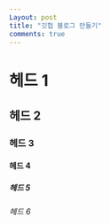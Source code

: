 ```yaml
---
Layout: post
title: "깃헙 블로그 만들기"
comments: true
---
```


# 헤드 1

## 헤드 2

### 헤드 3

#### 헤드 4

##### 헤드 5

###### 헤드 6